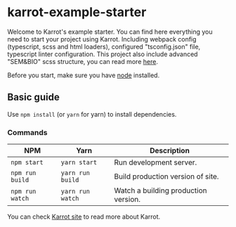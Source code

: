 # karrot-example-starter
Welcome to Karrot's example starter. You can find here everything you need to start your project using
Karrot. Including webpack config (typescript, scss and html loaders), configured "tsconfig.json" file,
typescript linter configuration. This project also include advanced "SEM&BIO" scss structure, you can read more [here](https://css-tricks.com/combining-the-powers-of-sem-and-bio-for-improving-css/).

Before you start, make sure you have [node](https://nodejs.org/download/) installed.

## Basic guide
Use `npm install` (or `yarn` for yarn) to install dependencies.

### Commands
| NPM        | Yarn           | Description  |
| -------------  |-------------| -----|
| `npm start`    | `yarn start`    | Run development server. |
| `npm run build`| `yarn run build`| Build production version of site. |
| `npm run watch`| `yarn run watch`|    Watch a building production version. |

You can check [Karrot site](https://google.com) to read more about Karrot.

